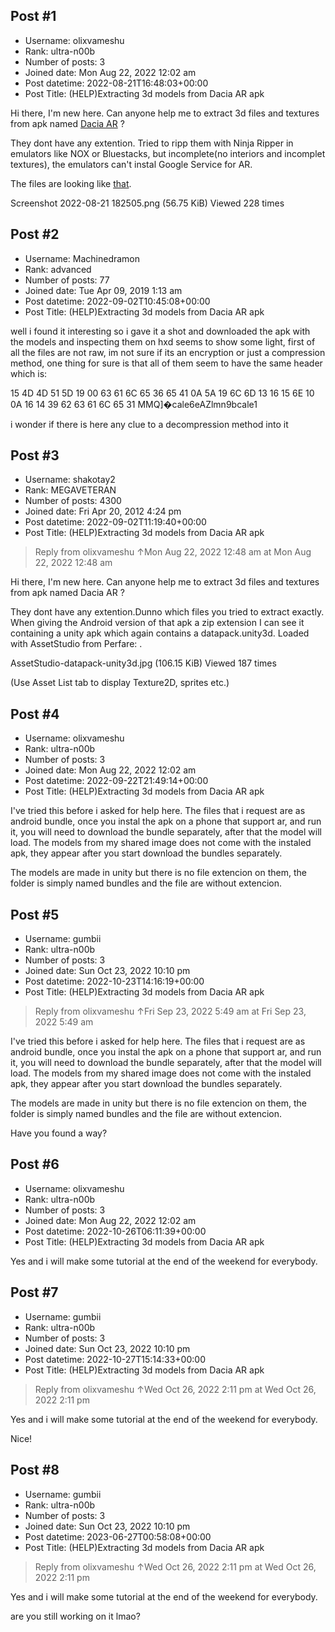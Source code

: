 ## Post #1
- Username: olixvameshu
- Rank: ultra-n00b
- Number of posts: 3
- Joined date: Mon Aug 22, 2022 12:02 am
- Post datetime: 2022-08-21T16:48:03+00:00
- Post Title: (HELP)Extracting 3d models from Dacia AR apk

Hi there, I'm new here.
Can anyone help me to extract 3d files and textures from apk named [Dacia AR](https://play.google.com/store/apps/details?id=com.renault.daciaar&hl=ro&gl=US) ?

They dont have any extention. Tried to ripp them with Ninja Ripper in emulators like NOX or Bluestacks, but incomplete(no interiors and incomplet textures), the emulators can't instal  Google Service for AR.

The files are looking like [that](https://disk.yandex.com/d/kr-OPBoKaamDuw).



Screenshot 2022-08-21 182505.png (56.75 KiB) Viewed 228 times
## Post #2
- Username: Machinedramon
- Rank: advanced
- Number of posts: 77
- Joined date: Tue Apr 09, 2019 1:13 am
- Post datetime: 2022-09-02T10:45:08+00:00
- Post Title: (HELP)Extracting 3d models from Dacia AR apk

well i found it interesting so i gave it a shot and downloaded the apk with the models and inspecting them on hxd seems to show some light, first of all the files are not raw, im not sure if its an encryption or just a compression method, one thing for sure is that all of them seem to have the same header which is:

15 4D 4D 51 5D 19 00 63 61 6C 65 36 65 41 0A 5A 19 6C 6D 13 16 15 6E 10 0A 16 14 39 62 63 61 6C 65 31
MMQ]�cale6eAZlmn9bcale1

i wonder if there is here any clue to a decompression method into it
## Post #3
- Username: shakotay2
- Rank: MEGAVETERAN
- Number of posts: 4300
- Joined date: Fri Apr 20, 2012 4:24 pm
- Post datetime: 2022-09-02T11:19:40+00:00
- Post Title: (HELP)Extracting 3d models from Dacia AR apk

> Reply from olixvameshu ↑Mon Aug 22, 2022 12:48 am at Mon Aug 22, 2022 12:48 am
>
> 
Hi there, I'm new here.
Can anyone help me to extract 3d files and textures from apk named Dacia AR ?

They dont have any extention.Dunno which files you tried to extract exactly. When giving the Android version of that apk a zip extension I can see it containing a unity apk which again contains a datapack.unity3d. Loaded with AssetStudio from Perfare:
.


AssetStudio-datapack-unity3d.jpg (106.15 KiB) Viewed 187 times


(Use Asset List tab to display Texture2D, sprites etc.)
## Post #4
- Username: olixvameshu
- Rank: ultra-n00b
- Number of posts: 3
- Joined date: Mon Aug 22, 2022 12:02 am
- Post datetime: 2022-09-22T21:49:14+00:00
- Post Title: (HELP)Extracting 3d models from Dacia AR apk

I've tried this before i asked for help here. The files that i request are as android bundle, once you instal the apk on a phone that support ar, and run it, you will need to download the bundle separately, after that the model will load. The models from my shared image does not come with the instaled apk, they appear after you start download the bundles separately.

The models are made in unity but there is no file extencion on them, the folder is simply named bundles and the file are without extencion.
## Post #5
- Username: gumbii
- Rank: ultra-n00b
- Number of posts: 3
- Joined date: Sun Oct 23, 2022 10:10 pm
- Post datetime: 2022-10-23T14:16:19+00:00
- Post Title: (HELP)Extracting 3d models from Dacia AR apk

> Reply from olixvameshu ↑Fri Sep 23, 2022 5:49 am at Fri Sep 23, 2022 5:49 am
>
> 
I've tried this before i asked for help here. The files that i request are as android bundle, once you instal the apk on a phone that support ar, and run it, you will need to download the bundle separately, after that the model will load. The models from my shared image does not come with the instaled apk, they appear after you start download the bundles separately.

The models are made in unity but there is no file extencion on them, the folder is simply named bundles and the file are without extencion.

Have you found a way?
## Post #6
- Username: olixvameshu
- Rank: ultra-n00b
- Number of posts: 3
- Joined date: Mon Aug 22, 2022 12:02 am
- Post datetime: 2022-10-26T06:11:39+00:00
- Post Title: (HELP)Extracting 3d models from Dacia AR apk

Yes and i will make some tutorial at the end of the weekend for everybody.
## Post #7
- Username: gumbii
- Rank: ultra-n00b
- Number of posts: 3
- Joined date: Sun Oct 23, 2022 10:10 pm
- Post datetime: 2022-10-27T15:14:33+00:00
- Post Title: (HELP)Extracting 3d models from Dacia AR apk

> Reply from olixvameshu ↑Wed Oct 26, 2022 2:11 pm at Wed Oct 26, 2022 2:11 pm
>
> 
Yes and i will make some tutorial at the end of the weekend for everybody.

Nice!
## Post #8
- Username: gumbii
- Rank: ultra-n00b
- Number of posts: 3
- Joined date: Sun Oct 23, 2022 10:10 pm
- Post datetime: 2023-06-27T00:58:08+00:00
- Post Title: (HELP)Extracting 3d models from Dacia AR apk

> Reply from olixvameshu ↑Wed Oct 26, 2022 2:11 pm at Wed Oct 26, 2022 2:11 pm
>
> 
Yes and i will make some tutorial at the end of the weekend for everybody.

are you still working on it lmao?
